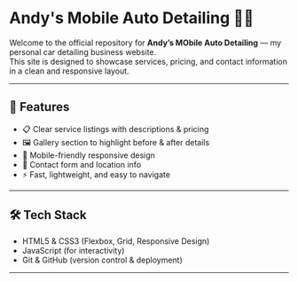 # Andy's Mobile Auto Detailing 🚗✨

Welcome to the official repository for **Andy’s MObile Auto Detailing** — my personal car detailing business website.  
This site is designed to showcase services, pricing, and contact information in a clean and responsive layout.  

---

## 🌟 Features
- 📋 Clear service listings with descriptions & pricing  
- 🖼️ Gallery section to highlight before & after details  
- 📱 Mobile-friendly responsive design  
- 📍 Contact form and location info  
- ⚡ Fast, lightweight, and easy to navigate  

---

## 🛠 Tech Stack
- HTML5 & CSS3 (Flexbox, Grid, Responsive Design)  
- JavaScript (for interactivity)  
- Git & GitHub (version control & deployment)  

---